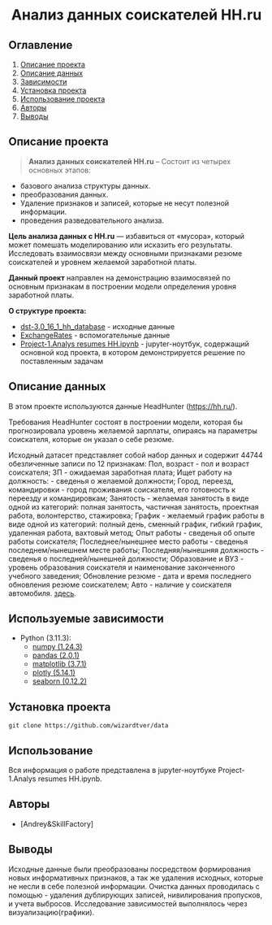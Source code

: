
# <center> Анализ данных соискателей HH.ru </center>
## Оглавление
1. [Описание проекта](#Описание-проекта)
2. [Описание данных](#Описание-данных)
3. [Зависимости](#Зависимости)
4. [Установка проекта](#Установка-проекта)
5. [Использование проекта](#Использование-проекта)
6. [Авторы](#Авторы)
7. [Выводы](Использование-проекта)

## Описание проекта

> **Анализ данных соискателей HH.ru** – 
  Состоит из четырех основных этапов:
* базового анализа структуры данных.
* преобразования данных.
* Удаление признаков и записей, которые не несут полезной информации.
* проведения разведовательного анализа.

**Цель анализа данных с HH.ru** — избавиться от «мусора», который может помешать моделированию или исказить его результаты. Исследовать взаимосвязи между основными признаками резюме соискателей и уровнем желаемой заработной платы.

**Данный проект** направлен на демонстрацию взаимосвязей по основным признакам в построении модели определения уровня заработной платы.

**О структуре проекта:**
* [dst-3.0_16_1_hh_database](https://drive.google.com/drive/folders/1RkB9iM2t9xKzZbLCmUEWtvsxlZjtvVmk) - исходные данные
* [ExchangeRates](https://drive.google.com/drive/folders/1RkB9iM2t9xKzZbLCmUEWtvsxlZjtvVmk) - вспомогательные данные 
* [Project-1.Analys resumes HH.ipynb](https://github.com/wizardtver/data) - jupyter-ноутбук, содержащий основной код проекта, в котором демонстрируется решение по поставленным задачам


## Описание данных
В этом проекте используются данные HeadHunter (https://hh.ru/).

Требования HeadHunter состоят в построении модели, которая бы прогнозировала уровень желаемой зарплаты, опираясь на параметры соискателя, которые он указал о себе резюме.

Исходный датасет представляет собой набор данных и содержит 44744 обезличенные записи по 12 признакам:
Пол, возраст - пол и возраст соискателя;
ЗП - ожидаемая заработная плата;
Ищет работу на должность: - сведенья о желаемой должности;
Город, переезд, командировки - город проживания соискателя, его готовность к переезду и командировкам;
Занятость - желаемая занятость в виде одной из категорий: полная занятость, частичная занятость, проектная работа, волонтерство, стажировка;
График - желаемый график работы в виде одной из категорий: полный день, сменный график, гибкий график, удаленная работа, вахтовый метод;
Опыт работы - сведенья об опыте работы соискателя;
Последнее/нынешнее место работы - сведенья последнем/нынешнем месте работы;
Последняя/нынешняя должность - сведенья о последней/нынешней должности;
Образование и ВУЗ - уровень образования соискателя и наименование законченного учебного заведения;
Обновление резюме - дата и время последнего обновления резюме соискателем;
Авто - наличие у соискателя автомобиля. [здесь](https://drive.google.com/drive/folders/1RkB9iM2t9xKzZbLCmUEWtvsxlZjtvVmk).

## Используемые зависимости
* Python (3.11.3):
    * [numpy (1.24.3)](https://numpy.org)
    * [pandas (2.0.1)](https://pandas.pydata.org)
    * [matplotlib (3.7.1)](https://matplotlib.org)
    * [plotly (5.14.1)](https://plotly.org)
    * [seaborn (0.12.2)](https://seaborn.pydata.org)

## Установка проекта

```
git clone https://github.com/wizardtver/data
```

## Использование
Вся информация о работе представлена в jupyter-ноутбуке Project-1.Analys resumes HH.ipynb.

## Авторы

* [Andrey&SkillFactory]

## Выводы

Исходные данные были преобразованы посредством формирования новых информативных признаков, а так же удаления исходных, которые не несли в себе полезной информации. Очистка данных проводилась с помощью - удаления дублирующих записей, нивилирования пропусков, и учета выбросов. Исследование зависимостей выполнялось через визуализацию(графики). 